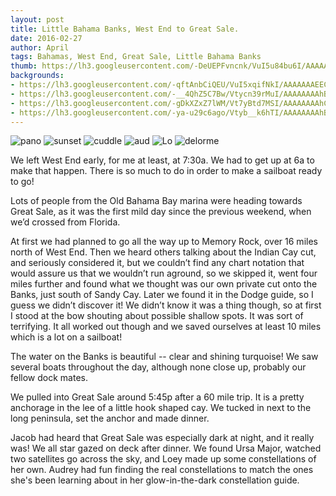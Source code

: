 ```yaml
---
layout: post
title: Little Bahama Banks, West End to Great Sale.
date: 2016-02-27
author: April
tags: Bahamas, West End, Great Sale, Little Bahama Banks
thumb: https://lh3.googleusercontent.com/-DeUEPFvncnk/VuI5u84bu6I/AAAAAAAEECw/SLLksFH9NZY/s640/blogger-image-1040512081.jpg
backgrounds:
- https://lh3.googleusercontent.com/-qftAnbCiQEU/VuI5xqifNkI/AAAAAAAEEC0/A3T2WPtZ_Nw/s640/blogger-image-243640801.jpg
- https://lh3.googleusercontent.com/-__4QhZ5C7Bw/Vtycn39rMuI/AAAAAAAAhBs/3sD80yqjMfw/s640/blogger-image-1971453330.jpg
- https://lh3.googleusercontent.com/-gDkXZxZ7lWM/Vt7yBtd7MSI/AAAAAAAAhCw/1EKJzZNWhpA/s640/blogger-image--1567804109.jpg
- https://lh3.googleusercontent.com/-ya-u29c6ago/Vtyb__k6hTI/AAAAAAAAhBo/tQ3jxHSVBD0/s640/blogger-image--1337492899.jpg
---
```


![pano](https://lh3.googleusercontent.com/-DeUEPFvncnk/VuI5u84bu6I/AAAAAAAEECw/SLLksFH9NZY/s640/blogger-image-1040512081.jpg)
![sunset](https://lh3.googleusercontent.com/-ya-u29c6ago/Vtyb__k6hTI/AAAAAAAAhBo/tQ3jxHSVBD0/s640/blogger-image--1337492899.jpg)
![cuddle](https://lh3.googleusercontent.com/-__4QhZ5C7Bw/Vtycn39rMuI/AAAAAAAAhBs/3sD80yqjMfw/s640/blogger-image-1971453330.jpg)
![aud](https://lh3.googleusercontent.com/-gDkXZxZ7lWM/Vt7yBtd7MSI/AAAAAAAAhCw/1EKJzZNWhpA/s640/blogger-image--1567804109.jpg)
![Lo](https://lh3.googleusercontent.com/-qftAnbCiQEU/VuI5xqifNkI/AAAAAAAEEC0/A3T2WPtZ_Nw/s640/blogger-image-243640801.jpg)
![delorme](https://3.bp.blogspot.com/-hzFNljynR00/VuI3mQ4kiVI/AAAAAAAEECA/J8yULjRY_08kxfy-nBVRDTJKEo3OwhNVw/s1600/Screen%2BShot%2B2016-03-10%2Bat%2B10.01.24%2BPM.png)

We left West End early, for me at least, at 7:30a. We had to get up at 6a to make that happen. There is so much to do in order to make a sailboat ready to go! 

Lots of people from the Old Bahama Bay marina were heading towards Great Sale, as it was the first mild day since the previous weekend, when we’d  crossed from Florida. 

At first we had planned to go all the way up to Memory Rock, over 16 miles north of West End. Then we heard others talking about the Indian Cay cut, and seriously considered it, but we couldn’t find any chart notation that would assure us that we wouldn’t run aground, so we skipped it, went four miles further and found what we thought was our own private cut onto the Banks, just south of Sandy Cay. Later we found it in the Dodge guide, so I guess we didn’t discover it! We didn’t know it was a thing though, so at first I stood at the bow shouting about possible shallow spots. It was sort of terrifying. It all worked out though and we saved ourselves at least 10 miles which is a lot on a sailboat! 

The water on the Banks is beautiful -- clear and shining turquoise! We saw several boats throughout the day, although none close up, probably our fellow dock mates. 

We pulled into Great Sale around 5:45p after a 60 mile trip. It is a pretty anchorage in the lee of a little hook shaped cay. We tucked in next to the long peninsula, set the anchor and made dinner. 

Jacob had heard that Great Sale was especially dark at night, and it really was!  We all star gazed on deck after dinner. We found Ursa Major,  watched two satellites go across the sky, and Loey made up some constellations of her own. Audrey had fun finding the real constellations to match the ones she's been learning about in her glow-in-the-dark constellation guide.  
